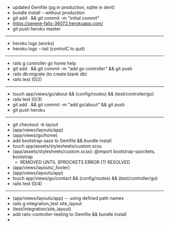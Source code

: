 * updated Gemfile (pg in production, sqlite in devt)
* bundle install --without production
* git add . && git commit -m "initial commit"
* https://serene-falls-36072.herokuapp.com/
* git push heroku master
---
* heroku logs (works)
* heroku logs --tail (controlC to quit)
---
* rails g controller go home help
* git add . && git commit -m "add go controller" && git push
* rails db:migrate (to create blank db)
* rails test (0/2)
---
* touch app/views/go/about && (config/routes) && (test/controller/go)
* rails test (0/3)
* git add . && git commit -m "add go/about" && git push
* git push heroku
---
* git checkout -b layout
* (app/views/layouts/app)
* (app/views/go/home)
* add bootstrap-sass to Gemfile && bundle install
* touch app/assets/stylesheets/custom.scss
* (app/assets/stylesheets/custom.scss): @import bootstrap-spockets, bootstrap
    * REMOVED UNTIL SPROCKETS ERROR (?) RESOLVED
* (app/views/layouts/_footer)
* (app/views/layouts/app)
* touch app/views/go/contact && (config/routes) && (test/controller/go)
* rails test (0/4)
---
* (app/views/layouts/app) -- using defined path names
* rails g integration_test site_layout
* (test/integration/site_layout)
* add rails-controller-testing to Gemfile && bundle install
* 